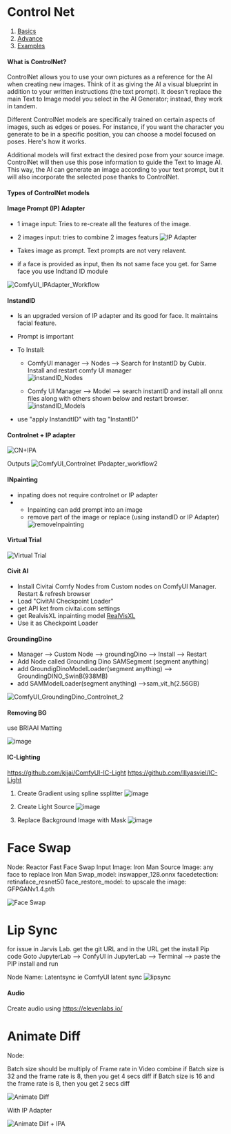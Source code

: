 # Control Net
1. [Basics](https://getimg.ai/guides/guide-to-controlnet)
2. [Advance](https://www.runcomfy.com/tutorials/mastering-controlnet-in-comfyui)
3. [Examples](https://comfyanonymous.github.io/ComfyUI_examples/controlnet/)

#### What is ControlNet?
ControlNet allows you to use your own pictures as a reference for the AI when creating new images. Think of it as giving the AI a visual blueprint in addition to your written instructions (the text prompt). It doesn't replace the main Text to Image model you select in the AI Generator; instead, they work in tandem.

Different ControlNet models are specifically trained on certain aspects of images, such as edges or poses. For instance, if you want the character you generate to be in a specific position, you can choose a model focused on poses. Here's how it works.

Additional models will first extract the desired pose from your source image. ControlNet will then use this pose information to guide the Text to Image AI. This way, the AI can generate an image according to your text prompt, but it will also incorporate the selected pose thanks to ControlNet.

#### Types of ControlNet models

#### Image Prompt (IP) Adapter

- 1 image input: Tries to re-create all the features of the image.
- 2 images input: tries to combine 2 images featurs 
![IP Adapter](https://github.com/user-attachments/assets/c49a6677-4d62-486d-b289-43a3ea975296)

- Takes image as prompt. Text prompts are not very relavent.
- if a face is provided as input, then its not same face you get. for Same face you use Indtand ID module

![ComfyUI_IPAdapter_Workflow](https://github.com/user-attachments/assets/2dd74890-b892-4f7a-9d1c-b75a2e9d9534)


#### InstandID 
- Is an upgraded version of IP adapter and its good for face. It maintains facial feature.
- Prompt is important
- To Install:
    - ComfyUI manager --> Nodes  --> Search for InstantID by Cubix. Install and restart comfy UI manager  
![instandID_Nodes](https://github.com/user-attachments/assets/2337e6ef-0307-4237-93fe-6d8127aca601)

    - Comfy UI Manager --> Model --> search instantID and install all onnx files along with others shown below and restart browser.
![instandID_Models](https://github.com/user-attachments/assets/0ca44c2f-d006-4e31-833f-62294ae464b5)

- use "apply InstandtID" with tag "InstantID"

#### Controlnet + IP adapter 
![CN+IPA](https://github.com/user-attachments/assets/e35b85e0-37db-4115-b485-af89e8cad5a6)

Outputs
![ComfyUI_Controlnet IPadapter_workflow2](https://github.com/user-attachments/assets/2397a2eb-bb34-4638-8306-8f92d588c0ce)

#### INpainting 
- inpating does not require controlnet or IP adapter
- - Inpainting can add prompt into an image
  - remove part of the image or replace (using instandID or IP Adapter)
  ![removeInpainting](https://github.com/user-attachments/assets/d9c483f9-7ce5-4153-8bd8-0f7fc9463883)

#### Virtual Trial 

![Virtual Trial](https://github.com/user-attachments/assets/9351d64f-f6a7-414d-87b7-64e63b79ca15)

#### Civit AI

- Install Civitai Comfy Nodes from Custom nodes on ComfyUI Manager. Restart & refresh browser
- Load "CivitAI Checkpoint Loader"
- get API ket from civitai.com settings
- get RealvisXL inpainting model [RealVisXL](https://civitai.com/models/139562?modelVersionId=297320)
- Use it as Checkpoint Loader

#### GroundingDino
- Manager --> Custom Node --> groundingDino --> Install --> Restart 
- Add Node called Grounding Dino SAMSegment (segment anything)
- add GroundigDinoModelLoader(segment anything) --> GroundingDINO_SwinB(938MB)
- add SAMModelLoader(segment anything) -->sam_vit_h(2.56GB)

![ComfyUI_GroundingDino_Controlnet_2](https://github.com/user-attachments/assets/5215f5d1-12be-4b00-bd71-39ab1c92ab9c)

#### Removing BG 
use BRIAAI Matting

![image](https://github.com/user-attachments/assets/e86b9b32-5fdb-473f-8cfb-9f49a2c8a0e6)


#### IC-Lighting
https://github.com/kijai/ComfyUI-IC-Light
https://github.com/lllyasviel/IC-Light

1. Create Gradient using spline ssplitter 
![image](https://github.com/user-attachments/assets/fea8060e-d9be-4e63-a318-02201e59b58a)


2. Create Light Source 
![image](https://github.com/user-attachments/assets/06f8d188-a1cb-46d8-ab28-a98b413421da)

3. Replace Background Image with Mask
![image](https://github.com/user-attachments/assets/c79741ff-2cbc-44b1-99bf-bbc1e8ea32ba)


# Face Swap 
Node: Reactor Fast Face Swap 
Input Image: Iron Man
Source Image: any face to replace Iron Man
Swap_model: inswapper_128.onnx
facedetection: retinaface_resnet50
face_restore_model: to upscale the image: GFPGANv1.4.pth

![Face Swap](https://github.com/user-attachments/assets/6606ff84-6b5f-4921-bdbe-d981fb4a5dec)

# Lip Sync

for issue in Jarvis Lab. get the git URL and in the URL get the install Pip code 
Goto JupyterLab --> ConfyUI
in JupyterLab --> Terminal --> paste the PIP install and run 

Node Name: Latentsync ie ComfyUI latent sync 
![lipsync](https://github.com/user-attachments/assets/c60482c0-0d16-4965-b301-5582d7aca212)

#### Audio
Create audio using https://elevenlabs.io/

# Animate Diff

Node: 

Batch size should be multiply of Frame rate in Video combine 
if Batch size is 32 and the frame rate is 8, then you get 4 secs diff 
if Batch size is 16 and the frame rate is 8, then you get 2 secs diff 

![Animate Diff](https://github.com/user-attachments/assets/95499488-c057-4cae-b3f0-e3fb4dd29647)

With IP Adapter

![Animate Diif + IPA](https://github.com/user-attachments/assets/98ea4f00-65fa-40ed-8e69-2b81a8b78679)







  



